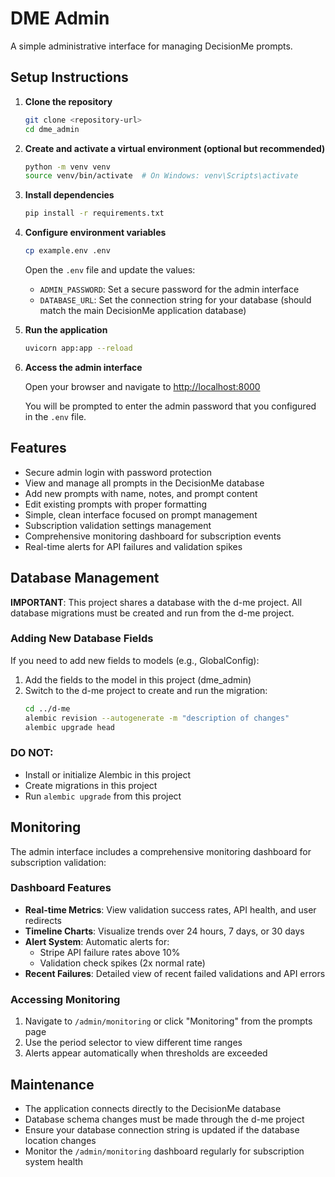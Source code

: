 # DME Admin

A simple administrative interface for managing DecisionMe prompts.

## Setup Instructions

1. **Clone the repository**
   ```bash
   git clone <repository-url>
   cd dme_admin
   ```

2. **Create and activate a virtual environment (optional but recommended)**
   ```bash
   python -m venv venv
   source venv/bin/activate  # On Windows: venv\Scripts\activate
   ```

3. **Install dependencies**
   ```bash
   pip install -r requirements.txt
   ```

4. **Configure environment variables**
   ```bash
   cp example.env .env
   ```
   
   Open the `.env` file and update the values:
   - `ADMIN_PASSWORD`: Set a secure password for the admin interface
   - `DATABASE_URL`: Set the connection string for your database (should match the main DecisionMe application database)

5. **Run the application**
   ```bash
   uvicorn app:app --reload
   ```

6. **Access the admin interface**
   
   Open your browser and navigate to [http://localhost:8000](http://localhost:8000)
   
   You will be prompted to enter the admin password that you configured in the `.env` file.

## Features

- Secure admin login with password protection
- View and manage all prompts in the DecisionMe database
- Add new prompts with name, notes, and prompt content
- Edit existing prompts with proper formatting
- Simple, clean interface focused on prompt management
- Subscription validation settings management
- Comprehensive monitoring dashboard for subscription events
- Real-time alerts for API failures and validation spikes

## Database Management

**IMPORTANT**: This project shares a database with the d-me project. All database migrations must be created and run from the d-me project.

### Adding New Database Fields

If you need to add new fields to models (e.g., GlobalConfig):

1. Add the fields to the model in this project (dme_admin)
2. Switch to the d-me project to create and run the migration:
   ```bash
   cd ../d-me
   alembic revision --autogenerate -m "description of changes"
   alembic upgrade head
   ```

### DO NOT:
- Install or initialize Alembic in this project
- Create migrations in this project
- Run `alembic upgrade` from this project

## Monitoring

The admin interface includes a comprehensive monitoring dashboard for subscription validation:

### Dashboard Features
- **Real-time Metrics**: View validation success rates, API health, and user redirects
- **Timeline Charts**: Visualize trends over 24 hours, 7 days, or 30 days
- **Alert System**: Automatic alerts for:
  - Stripe API failure rates above 10%
  - Validation check spikes (2x normal rate)
- **Recent Failures**: Detailed view of recent failed validations and API errors

### Accessing Monitoring
1. Navigate to `/admin/monitoring` or click "Monitoring" from the prompts page
2. Use the period selector to view different time ranges
3. Alerts appear automatically when thresholds are exceeded

## Maintenance

- The application connects directly to the DecisionMe database
- Database schema changes must be made through the d-me project
- Ensure your database connection string is updated if the database location changes
- Monitor the `/admin/monitoring` dashboard regularly for subscription system health